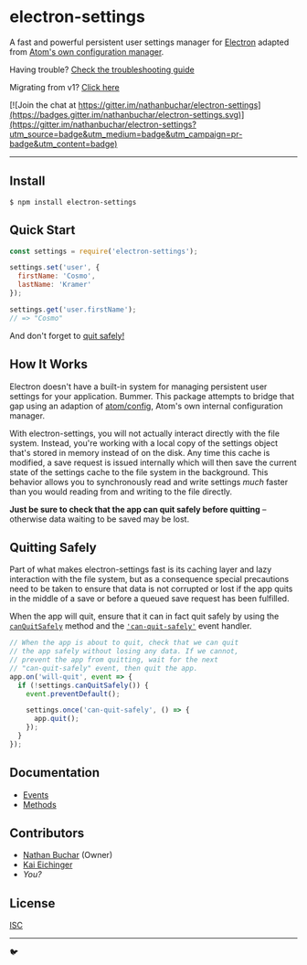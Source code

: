 electron-settings
==================

A fast and powerful persistent user settings manager for [Electron][external_electron] adapted from [Atom's own configuration manager][external_atom-config].

Having trouble? [Check the troubleshooting guide][docs_troubleshooting]

Migrating from v1? [Click here][docs_migration-guide]

[![Join the chat at https://gitter.im/nathanbuchar/electron-settings](https://badges.gitter.im/nathanbuchar/electron-settings.svg)](https://gitter.im/nathanbuchar/electron-settings?utm_source=badge&utm_medium=badge&utm_campaign=pr-badge&utm_content=badge)



***



Install
-------

```
$ npm install electron-settings
```

Quick Start
-----------

```js
const settings = require('electron-settings');

settings.set('user', {
  firstName: 'Cosmo',
  lastName: 'Kramer'
});

settings.get('user.firstName');
// => "Cosmo"
```

And don't forget to [quit safely!][section_quitting-safely]


How It Works
------------

Electron doesn't have a built-in system for managing persistent user settings for your application. Bummer. This package attempts to bridge that gap using an adaption of [atom/config][external_atom-config], Atom's own internal configuration manager.

With electron-settings, you will not actually interact directly with the file system. Instead, you're working with a local copy of the settings object that's stored in memory instead of on the disk. Any time this cache is modified, a save request is issued internally which will then save the current state of the settings cache to the file system in the background. This behavior allows you to synchronously read and write settings *much* faster than you would reading from and writing to the file directly.

**Just be sure to check that the app can quit safely before quitting** – otherwise data waiting to be saved may be lost.


Quitting Safely
---------------

Part of what makes electron-settings fast is its caching layer and lazy interaction with the file system, but as a consequence special precautions need to be taken to ensure that data is not corrupted or lost if the app quits in the middle of a save or before a queued save request has been fulfilled.

When the app will quit, ensure that it can in fact quit safely by using the [`canQuitSafely`][method_canQuitSafely] method and the [`'can-quit-safely'`][event_can-quit-safely] event handler.

```js
// When the app is about to quit, check that we can quit
// the app safely without losing any data. If we cannot,
// prevent the app from quitting, wait for the next
// "can-quit-safely" event, then quit the app.
app.on('will-quit', event => {
  if (!settings.canQuitSafely()) {
    event.preventDefault();

    settings.once('can-quit-safely', () => {
      app.quit();
    });
  }
});
```

Documentation
-------------
* [Events][docs_events]
* [Methods][docs_methods]


Contributors
-------
* [Nathan Buchar] (Owner)
* [Kai Eichinger]
* *You?*


License
-------
[ISC][license]


***

:bird:



[license]: ./LICENSE.md

[Nathan Buchar]: mailto:hello@nathanbuchar.com
[Kai Eichinger]: mailto:kai.eichinger@outlook.com

[section_quitting-safely]: #quitting-safely

[docs_troubleshooting]: ./docs/troubleshooting.md
[docs_migration-guide]: ./docs/migration-guide.md
[docs_events]: ./docs/events.md
[docs_methods]: ./docs/methods.md

[event_can-quit-safely]: ./docs/events.md#event-can-quit-safely

[method_canQuitSafely]: ./docs/methods.md#settingscanquitsafely

[external_electron]: https://electron.atom.com
[external_atom-config]: https://github.com/atom/atom/blob/master/src/config.coffee
